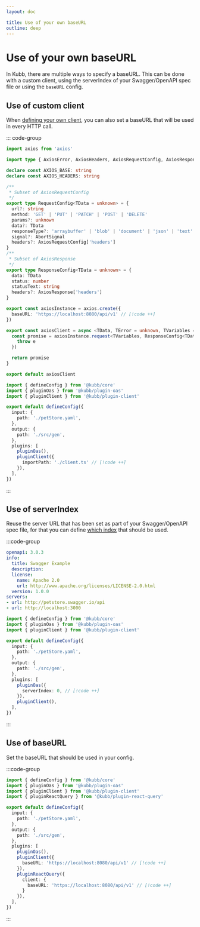 ```yaml
---
layout: doc

title: Use of your own baseURL
outline: deep
---
```


# Use of your own baseURL <Badge type="info" text="@kubb/plugin-client" />

In Kubb, there are multiple ways to specify a baseURL. This can be done with a custom client, using the serverIndex of your Swagger/OpenAPI spec file or using the `baseURL` config.

## Use of custom client
When [defining your own client](/knowledge-base/fetch), you can also set a baseURL that will be used in every HTTP call.

::: code-group
```typescript [client.ts]
import axios from 'axios'

import type { AxiosError, AxiosHeaders, AxiosRequestConfig, AxiosResponse } from 'axios'

declare const AXIOS_BASE: string
declare const AXIOS_HEADERS: string

/**
 * Subset of AxiosRequestConfig
 */
export type RequestConfig<TData = unknown> = {
  url?: string
  method: 'GET' | 'PUT' | 'PATCH' | 'POST' | 'DELETE'
  params?: unknown
  data?: TData
  responseType?: 'arraybuffer' | 'blob' | 'document' | 'json' | 'text' | 'stream'
  signal?: AbortSignal
  headers?: AxiosRequestConfig['headers']
}
/**
 * Subset of AxiosResponse
 */
export type ResponseConfig<TData = unknown> = {
  data: TData
  status: number
  statusText: string
  headers?: AxiosResponse['headers']
}

export const axiosInstance = axios.create({
  baseURL: 'https://localhost:8080/api/v1' // [!code ++]
})

export const axiosClient = async <TData, TError = unknown, TVariables = unknown>(config: RequestConfig<TVariables>): Promise<ResponseConfig<TData>> => {
  const promise = axiosInstance.request<TVariables, ResponseConfig<TData>>({ ...config }).catch((e: AxiosError<TError>) => {
    throw e
  })

  return promise
}

export default axiosClient
```
```typescript twoslash [kubb.config.ts]
import { defineConfig } from '@kubb/core'
import { pluginOas } from '@kubb/plugin-oas'
import { pluginClient } from '@kubb/plugin-client'

export default defineConfig({
  input: {
    path: './petStore.yaml',
  },
  output: {
    path: './src/gen',
  },
  plugins: [
    pluginOas(),
    pluginClient({
      importPath: './client.ts' // [!code ++]
    }),
  ],
})
```
:::

## Use of serverIndex
Reuse the server URL that has been set as part of your Swagger/OpenAPI spec file, for that you can define [which index](/plugins/plugin-oas/#serverindex) that should be used.

:::code-group
```yaml [OpenAPI]
openapi: 3.0.3
info:
  title: Swagger Example
  description:
  license:
    name: Apache 2.0
    url: http://www.apache.org/licenses/LICENSE-2.0.html
  version: 1.0.0
servers:
- url: http://petstore.swagger.io/api
- url: http://localhost:3000
```
```typescript twoslash [kubb.config.ts]
import { defineConfig } from '@kubb/core'
import { pluginOas } from '@kubb/plugin-oas'
import { pluginClient } from '@kubb/plugin-client'

export default defineConfig({
  input: {
    path: './petStore.yaml',
  },
  output: {
    path: './src/gen',
  },
  plugins: [
    pluginOas({
      serverIndex: 0, // [!code ++]
    }),
    pluginClient(),
  ],
})
```
:::

## Use of baseURL
Set the baseURL that should be used in your config.

:::code-group
```typescript twoslash [kubb.config.ts]
import { defineConfig } from '@kubb/core'
import { pluginOas } from '@kubb/plugin-oas'
import { pluginClient } from '@kubb/plugin-client'
import { pluginReactQuery } from '@kubb/plugin-react-query'

export default defineConfig({
  input: {
    path: './petStore.yaml',
  },
  output: {
    path: './src/gen',
  },
  plugins: [
    pluginOas(),
    pluginClient({
      baseURL: 'https://localhost:8080/api/v1' // [!code ++]
    }),
    pluginReactQuery({
      client: {
        baseURL: 'https://localhost:8080/api/v1' // [!code ++]
      }
    }),
  ],
})
```
:::

